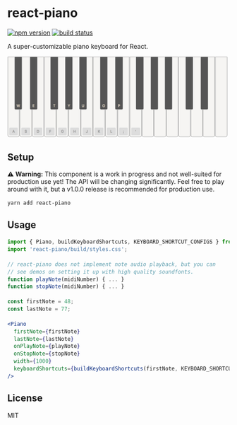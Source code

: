 # react-piano

[![npm version](https://img.shields.io/npm/v/react-piano.svg)](https://www.npmjs.com/package/react-piano)
[![build status](https://travis-ci.com/iqnivek/react-piano.svg?branch=master)](https://travis-ci.com/iqnivek/react-piano)

A super-customizable piano keyboard for React.

<a href="http://www.kevinqi.com/react-piano/"><img width="500" src="/demo/public/images/react-piano-screenshot.png" alt="react-piano screenshot" /></a>

## Setup

⚠️ **Warning:** This component is a work in progress and not well-suited for production use yet! The API will be changing significantly. Feel free to play around with it, but a v1.0.0 release is recommended for production use.

```
yarn add react-piano
```

## Usage

```jsx
import { Piano, buildKeyboardShortcuts, KEYBOARD_SHORTCUT_CONFIGS } from 'react-piano';
import 'react-piano/build/styles.css';

// react-piano does not implement note audio playback, but you can
// see demos on setting it up with high quality soundfonts.
function playNote(midiNumber) { ... }
function stopNote(midiNumber) { ... }

const firstNote = 48;
const lastNote = 77;

<Piano
  firstNote={firstNote}
  lastNote={lastNote}
  onPlayNote={playNote}
  onStopNote={stopNote}
  width={1000}
  keyboardShortcuts={buildKeyboardShortcuts(firstNote, KEYBOARD_SHORTCUT_CONFIGS.homeRow)}
/>
```

## License

MIT
